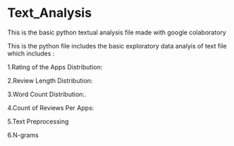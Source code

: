 # Text_Analysis
This is the basic python textual analysis file  made with google colaboratory

This is the python file includes the basic exploratory data analyis of text file which includes :

1.Rating of the Apps Distribution:

2.Review Length Distribution:

3.Word Count Distribution:.

4.Count of Reviews Per Apps:

5.Text Preprocessing

6.N-grams

